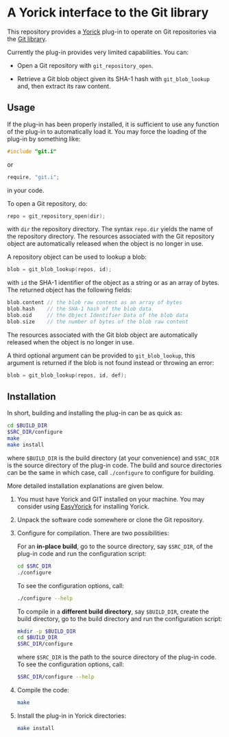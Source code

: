# A Yorick interface to the Git library

This repository provides a [Yorick](http://github.com/LLNL/yorick) plug-in to
operate on Git repositories via the [Git library](https://libgit2.org).

Currently the plug-in provides very limited capabilities. You can:

- Open a Git repository with `git_repository_open`.

- Retrieve a Git blob object given its SHA-1 hash with `git_blob_lookup` and,
  then extract its raw content.


## Usage

If the plug-in has been properly installed, it is sufficient to use any
function of the plug-in to automatically load it. You may force the loading of
the plug-in by something like:

``` c
#include "git.i"
```

or

``` c
require, "git.i";
```

in your code.

To open a Git repository, do:

``` c
repo = git_repository_open(dir);
```

with `dir` the repository directory. The syntax `repo.dir` yields the name of
the repository directory. The resources associated with the Git repository
object are automatically released when the object is no longer in use.

A repository object can be used to lookup a blob:

``` c
blob = git_blob_lookup(repos, id);
```

with `id` the SHA-1 identifier of the object as a string or as an array of
bytes. The returned object has the following fields:

``` c
blob.content // the blob raw content as an array of bytes
blob.hash    // the SHA-1 hash of the blob data
blob.oid     // the Object Identifier Data of the blob data
blob.size    // the number of bytes of the blob raw content
```

The resources associated with the Git blob object are automatically released
when the object is no longer in use.

A third optional argument can be provided to `git_blob_lookup`, this argument
is returned if the blob is not found instead or throwing an error:

``` c
blob = git_blob_lookup(repos, id, def);
```


## Installation

In short, building and installing the plug-in can be as quick as:

``` sh
cd $BUILD_DIR
$SRC_DIR/configure
make
make install
```

where `$BUILD_DIR` is the build directory (at your convenience) and `$SRC_DIR`
is the source directory of the plug-in code. The build and source directories
can be the same in which case, call `./configure` to configure for building.

More detailed installation explanations are given below.

1. You must have Yorick and GIT installed on your machine. You may consider
   using [EasyYorick](https://github.com/emmt/EasyYorick) for installing
   Yorick.

2. Unpack the software code somewhere or clone the Git repository.

3. Configure for compilation.  There are two possibilities:

   For an **in-place build**, go to the source directory, say `$SRC_DIR`, of
   the plug-in code and run the configuration script:

   ``` sh
   cd $SRC_DIR
   ./configure
   ```

   To see the configuration options, call:

   ``` sh
   ./configure --help
   ```

   To compile in a **different build directory**, say `$BUILD_DIR`, create the
   build directory, go to the build directory and run the configuration script:

   ``` sh
   mkdir -p $BUILD_DIR
   cd $BUILD_DIR
   $SRC_DIR/configure
   ```

   where `$SRC_DIR` is the path to the source directory of the plug-in code.
   To see the configuration options, call:

   ``` sh
   $SRC_DIR/configure --help
   ```

4. Compile the code:

   ``` sh
   make
   ```

4. Install the plug-in in Yorick directories:

   ``` sh
   make install
   ```
